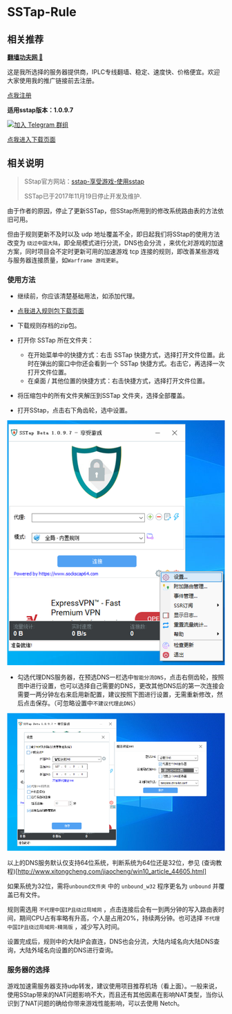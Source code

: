 # SSTap-Rule

## 相关推荐

[**翻墙功夫网 :100:**](https://geckoiplc.com/register?aff=SSvrgZkX)

这是我所选择的服务器提供商，IPLC专线翻墙、稳定、速度快、价格便宜。欢迎大家使用我的推广链接前去注册。

[点我注册](https://geckoiplc.com/register?aff=SSvrgZkX)

**适用sstap版本：1.0.9.7** 

[![加入 Telegram 群组](https://img.shields.io/badge/%E5%8A%A0%E5%85%A5-Telegram_%E7%BE%A4%E7%BB%84-brightgreen.svg)](https://t.me/SSTapRule)

   
 [点我进入下载页面](https://github.com/FQrabbit/SSTap-Rule/releases/tag/SSTap常用版本及去广告) 

## 相关说明

>SStap官方网站：[sstap-享受游戏-使用sstap](https://www.sockscap64.com/sstap-享受游戏-使用sstap/) 
>
>SSTap已于2017年11月19日停止开发及维护. 


由于作者的原因，停止了更新SSTap，但SStap所用到的修改系统路由表的方法依旧可用。

但由于规则更新不及时以及 udp 地址覆盖不全，即日起我们将SStap的使用方法改变为 `绕过中国大陆`，即全局模式进行分流，DNS也会分流 ，来优化对游戏的加速方案，同时项目会不定时更新可用的加速游戏 tcp 连接的规则，即改善某些游戏与服务器连接质量，如`Warframe 游戏更新`。

### 使用方法

- 继续前，你应该清楚基础用法，如添加代理。

-  [点我进入规则包下载页面](https://github.com/FQrabbit/SSTap-Rule/releases)

- 下载规则存档的zip包。

- 打开你 SSTap 所在文件夹：  
    - 在开始菜单中的快捷方式：右击 SSTap 快捷方式，选择打开文件位置。此时在弹出的窗口中你还会看到一个 SSTap 快捷方式。右击它，再选择一次打开文件位置。  
    - 在桌面 / 其他位置的快捷方式：右击快捷方式，选择打开文件位置。

- 将压缩包中的所有文件夹解压到SSTap 文件夹，选择全部覆盖。

- 打开SStap，点击右下角齿轮，选中设置。

![](./doc/setting_1.png)

- 勾选代理DNS服务器，在预选DNS一栏选中`智能分流DNS`，点击右侧齿轮，按照图中进行设置，也可以选择自己需要的DNS，更改其他DNS后的第一次连接会需要一两分钟左右来启用新配置，建议按照下图进行设置，无需重新修改，然后点击保存。（可忽略设置中`不建议代理此DNS`）

![](./doc/setting_2.png)

以上的DNS服务默认仅支持64位系统，判断系统为64位还是32位，参见 (查询教程)[http://www.xitongcheng.com/jiaocheng/win10_article_44605.html]

如果系统为32位，需将`unbound文件夹` 中的 `unbound_w32` 程序更名为 `unbound` 并覆盖已有文件。

规则需选用 `不代理中国IP且绕过局域网` ，点击连接后会有一到两分钟的写入路由表时间，期间CPU占有率略有升高，个人是占用20%，持续两分钟。也可选择 `不代理中国IP且绕过局域网-精简版` ，减少写入时间。

设置完成后，规则中的大陆IP会直连，DNS也会分流，大陆内域名向大陆DNS查询，大陆外域名向设置的DNS进行查询。

### 服务器的选择

游戏加速需服务器支持udp转发，建议使用项目推荐机场（看上面）。一般来说，使用SStap带来的NAT问题影响不大，而且还有其他因素在影响NAT类型，当你认识到了NAT问题的确给你带来游戏性能影响，可以去使用 Netch。

